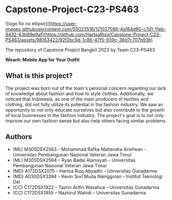 
# Capstone-Project-C23-PS463

![logo fix no ellipse]([https://user-images.githubusercontent.com/55023518/121027586-4a164d80-c7d1-11eb-9432-63b89e9af](https://github.com/HartsaRizq/Capstone-Project-C23-PS463/assets/98163422/92f2bc9d-1c86-47f5-939c-38d7c707b93b)

The repository of Capstone Project Bangkit 2023 by Team C23-PS463

**Wearit: Mobile App for Your Outfit**

## What is this project?
The project was born out of the team's personal concern regarding our lack of knowledge about fashion and how to style clothes. Additionally, we noticed that Indonesia, as one of the main producers of textiles and clothing, did not fully utilize its potential in the fashion industry. We saw an opportunity to not only educate ourselves but also contribute to the growth of local businesses in the fashion industry. The project's goal is to not only improve our own fashion sense but also help others facing similar problems.


## Authors

- (ML) M305DSX2563 - Mohammad Rafka Mahendra Ariefwan -  Universitas Pembangunan Nasional Veteran Jawa Timur
- (ML) M305DSX2564 – Ryan Badai Alamsyah - Universitas Pembangunan Nasional Veteran Jawa Timur
- (MD) A172DSX2075 – Hartsa Rizq Abyadhi – Universitas Gunadarma
- (MD) A030DSX3394 – Kevin Sori Muda Nainggolan – Institut Teknologi Del
- (CC) C172DSX1922 – Tazrin Arifin Wasahua – Universitas Gunadarma 
- (CC) C172DSX1955 – Nazhirul Wahidi – Universitas Gunadarma 
